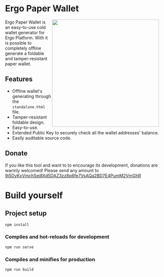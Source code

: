 # Ergo Paper Wallet

<img src="https://user-images.githubusercontent.com/87387688/131009427-d9852675-820e-4b9d-a6f0-3e17154d1043.png" align="right"  width="350">

Ergo Paper Wallet is an easy-to-use cold wallet generator for Ergo Platform. With it is possible to completely offline generate a foldable and tamper-resistant paper wallet.

## Features

- Offline wallet's generating through the `standalone.html` file.
- Tamper-resistant foldable design.
- Easy-to-use.
- Extended Public Key to securely check all the wallet addresses' balance.
- Easily auditable source code.

## Donate

If you like this tool and want to to encourage its development, donations are warmly welcomed! Please send any amount to
[9i5DyKxVmchSej8Xd5DAZ3zz8p6fe7VsAQa2BD7E4PumM2VmGhR](https://explorer.ergoplatform.com/payment-request?address=9i5DyKxVmchSej8Xd5DAZ3zz8p6fe7VsAQa2BD7E4PumM2VmGhR)


# Build yourself
## Project setup
```
npm install
```

### Compiles and hot-reloads for development

```
npm run serve
```

### Compiles and minifies for production

```
npm run build
```
